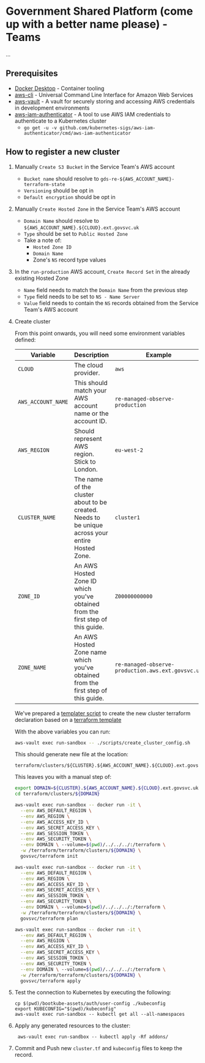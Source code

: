 # Government Shared Platform (come up with a better name please) - Teams

...

## Prerequisites

- [Docker Desktop](https://docs.docker.com/install/#supported-platforms) - Container tooling
- [aws-cli](https://github.com/aws/aws-cli) - Universal Command Line Interface for Amazon Web Services
- [aws-vault](https://github.com/99designs/aws-vault) - A vault for securely storing and accessing AWS credentials in development environments
- [aws-iam-authenticator](https://github.com/kubernetes-sigs/aws-iam-authenticator) - A tool to use AWS IAM credentials to authenticate to a Kubernetes cluster
  - `go get -u -v github.com/kubernetes-sigs/aws-iam-authenticator/cmd/aws-iam-authenticator`

## How to register a new cluster

1. Manually `Create S3 Bucket` in the Service Team's AWS account
    * `Bucket name` should resolve to
      `gds-re-${AWS_ACCOUNT_NAME}-terraform-state`
    * `Versioning` should be opt in
    * `Default encryption` should be opt in
1. Manually `Create Hosted Zone` in the Service Team's AWS account
    * `Domain Name` should resolve to
      `${AWS_ACCOUNT_NAME}.${CLOUD}.ext.govsvc.uk`
    * `Type` should be set to `Public Hosted Zone`
    * Take a note of:
        * `Hosted Zone ID`
        * `Domain Name`
        * Zone's `NS` record type values
1. In the `run-production` AWS account, `Create Record Set` in the already
   existing Hosted Zone
   * `Name` field needs to match the `Domain Name` from the previous step
   * `Type` field needs to be set to `NS - Name Server`
   * `Value` field needs to contain the `NS` records obtained from the Service
     Team's AWS account
1. Create cluster

    From this point onwards, you will need some environment variables defined:

    | Variable | Description | Example |
    |---|---|---|
    | `CLOUD` | The cloud provider. | `aws` |
    | `AWS_ACCOUNT_NAME` | This should match your AWS account name or the account ID. | `re-managed-observe-production` |
    | `AWS_REGION` | Should represent AWS region. Stick to London. | `eu-west-2` |
    | `CLUSTER_NAME` | The name of the cluster about to be created. Needs to be unique across your entire Hosted Zone. | `cluster1` |
    | `ZONE_ID` | An AWS Hosted Zone ID which you've obtained from the first step of this guide. | `Z00000000000` |
    | `ZONE_NAME` | An AWS Hosted Zone name which you've obtained from the first step of this guide. | `re-managed-observe-production.aws.ext.govsvc.uk` |

    We've prepared a [templater script](https://github.com/alphagov/gsp-teams/blob/master/scripts/create_cluster_config.sh) to create the new cluster terraform declaration based on a [terraform template](https://github.com/alphagov/gsp-teams/blob/master/terraform/templates/cluster.tf)

    With the above variables you can run:

    ```sh
    aws-vault exec run-sandbox -- ./scripts/create_cluster_config.sh
    ```

    This should generate new file at the location:

    ```
    terraform/clusters/${CLUSTER}.${AWS_ACCOUNT_NAME}.${CLOUD}.ext.govsvc.uk/cluster.tf
    ```

    This leaves you with a manual step of:

    ```sh
    export DOMAIN=${CLUSTER}.${AWS_ACCOUNT_NAME}.${CLOUD}.ext.govsvc.uk
    cd terraform/clusters/${DOMAIN}

    aws-vault exec run-sandbox -- docker run -it \
      --env AWS_DEFAULT_REGION \
      --env AWS_REGION \
      --env AWS_ACCESS_KEY_ID \
      --env AWS_SECRET_ACCESS_KEY \
      --env AWS_SESSION_TOKEN \
      --env AWS_SECURITY_TOKEN \
      --env DOMAIN \ --volume=$(pwd)/../../../:/terraform \
      -w /terraform/terraform/clusters/${DOMAIN} \
      govsvc/terraform init

    aws-vault exec run-sandbox -- docker run -it \
      --env AWS_DEFAULT_REGION \
      --env AWS_REGION \
      --env AWS_ACCESS_KEY_ID \
      --env AWS_SECRET_ACCESS_KEY \
      --env AWS_SESSION_TOKEN \
      --env AWS_SECURITY_TOKEN \
      --env DOMAIN \ --volume=$(pwd)/../../../:/terraform \
      -w /terraform/terraform/clusters/${DOMAIN} \
      govsvc/terraform plan

    aws-vault exec run-sandbox -- docker run -it \
      --env AWS_DEFAULT_REGION \
      --env AWS_REGION \
      --env AWS_ACCESS_KEY_ID \
      --env AWS_SECRET_ACCESS_KEY \
      --env AWS_SESSION_TOKEN \
      --env AWS_SECURITY_TOKEN \
      --env DOMAIN \ --volume=$(pwd)/../../../:/terraform \
      -w /terraform/terraform/clusters/${DOMAIN} \
      govsvc/terraform apply
    ```

1. Test the connection to Kubernetes by executing the following:
    ```
    cp $(pwd)/bootkube-assets/auth/user-config ./kubeconfig
    export KUBECONFIG="$(pwd)/kubeconfig"
    aws-vault exec run-sandbox -- kubectl get all --all-namespaces
    ```

1. Apply any generated resources to the cluster:
   ```
    aws-vault exec run-sandbox -- kubectl apply -Rf addons/
   ```

1. Commit and Push new `cluster.tf` and `kubeconfig` files to keep the record.
